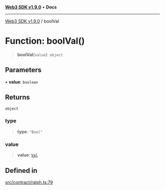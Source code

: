 [**Web3 SDK v1.9.0**](../README.md) • **Docs**

***

[Web3 SDK v1.9.0](../globals.md) / boolVal

# Function: boolVal()

> **boolVal**(`value`): `object`

## Parameters

• **value**: `boolean`

## Returns

`object`

### type

> **type**: `"Bool"`

### value

> **value**: [`Val`](../type-aliases/Val.md)

## Defined in

[src/contract/ralph.ts:79](https://github.com/Mystic-Nayy/alephium-web3/blob/c1afd789a197ce5fe21f08c2965942090157c33d/packages/web3/src/contract/ralph.ts#L79)
